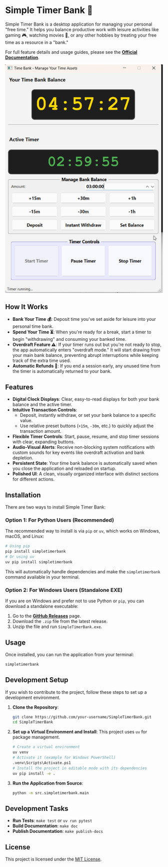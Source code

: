 # Simple Timer Bank 🏦

Simple Timer Bank is a desktop application for managing your personal "free time." It helps you balance productive work with leisure activities like gaming 🎮, watching movies 🍿, or any other hobbies by treating your free time as a resource in a "bank."

For full feature details and usage guides, please see the [**Official Documentation**](https://supersheepbear.github.io/SimpleTimerBank/).

![SimpleTimerBank Screenshot](docs/assets/screenshot.png)

## How It Works

-   **Bank Your Time 💰**: Deposit time you've set aside for leisure into your personal time bank.
-   **Spend Your Time ⏳**: When you're ready for a break, start a timer to begin "withdrawing" and consuming your banked time.
-   **Overdraft Feature ⚠️**: If your timer runs out but you're not ready to stop, the app automatically enters "overdraft mode." It will start drawing from your main bank balance, preventing abrupt interruptions while keeping track of the extra time used.
-   **Automatic Refunds 🔄**: If you end a session early, any unused time from the timer is automatically returned to your bank.

## Features

-   **Digital Clock Displays**: Clear, easy-to-read displays for both your bank balance and the active timer.
-   **Intuitive Transaction Controls**:
    -   Deposit, instantly withdraw, or set your bank balance to a specific value.
    -   Use relative preset buttons (`+15m`, `-30m`, etc.) to quickly adjust the transaction amount.
-   **Flexible Timer Controls**: Start, pause, resume, and stop timer sessions with clear, expanding buttons.
-   **Audio-Visual Alerts**: Receive non-blocking system notifications with custom sounds for key events like overdraft activation and bank depletion.
-   **Persistent State**: Your time bank balance is automatically saved when you close the application and reloaded on startup.
-   **Polished UI**: A clean, visually organized interface with distinct sections for different actions.

## Installation

There are two ways to install Simple Timer Bank:

### Option 1: For Python Users (Recommended)

The recommended way to install is via `pip` or `uv`, which works on Windows, macOS, and Linux:

```bash
# Using pip
pip install simpletimerbank
# Or using uv
uv pip install simpletimerbank
```
This will automatically handle dependencies and make the `simpletimerbank` command available in your terminal.

### Option 2: For Windows Users (Standalone EXE)

If you are on Windows and prefer not to use Python or `pip`, you can download a standalone executable:

1.  Go to the [**GitHub Releases**](https://github.com/supersheepbear/SimpleTimerBank/releases) page.
2.  Download the `.zip` file from the latest release.
3.  Unzip the file and run `SimpleTimerBank.exe`.

## Usage

Once installed, you can run the application from your terminal:

```bash
simpletimerbank
```

## Development Setup

If you wish to contribute to the project, follow these steps to set up a development environment.

1.  **Clone the Repository**:
    ```bash
    git clone https://github.com/your-username/SimpleTimerBank.git
    cd SimpleTimerBank
    ```

2.  **Set up a Virtual Environment and Install**:
    This project uses `uv` for package management.
    ```bash
    # Create a virtual environment
    uv venv
    # Activate it (example for Windows PowerShell)
    .venv\Scripts\Activate.ps1
    # Install the project in editable mode with its dependencies
    uv pip install -e .
    ```

3.  **Run the Application from Source**:
    ```bash
    python -m src.simpletimerbank.main
    ```

## Development Tasks

-   **Run Tests**: `make test` or `uv run pytest`
-   **Build Documentation**: `make doc`
-   **Publish Documentation**: `make publish-docs`

## License

This project is licensed under the [MIT License](LICENSE).
